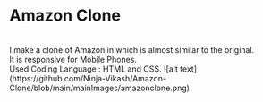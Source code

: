 # Amazon Clone
<br>
I make a clone of Amazon.in which is almost similar to the original.
<br>
It is responsive for Mobile Phones.
<br>
Used Coding Language : HTML and CSS.
<br1>
![alt text](https://github.com/Ninja-Vikash/Amazon-Clone/blob/main/mainImages/amazonclone.png)